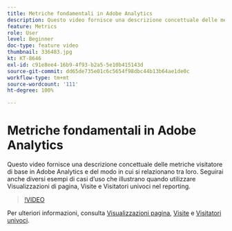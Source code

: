 ```yaml
---
title: Metriche fondamentali in Adobe Analytics
description: Questo video fornisce una descrizione concettuale delle metriche visitatore di base in Adobe Analytics e del modo in cui si relazionano tra loro. Seguirai anche diversi esempi di casi d’uso che illustrano quando utilizzare Visualizzazioni di pagina, Visite e Visitatori univoci nel reporting.
feature: Metrics
role: User
level: Beginner
doc-type: feature video
thumbnail: 336483.jpg
kt: KT-8646
exl-id: c91e8ee4-16b9-4f93-b2a5-5e10b415143d
source-git-commit: dd65de735e01c6c5654f98dbc44b13b64ae1de0c
workflow-type: tm+mt
source-wordcount: '111'
ht-degree: 100%

---
```


# Metriche fondamentali in Adobe Analytics

Questo video fornisce una descrizione concettuale delle metriche visitatore di base in Adobe Analytics e del modo in cui si relazionano tra loro. Seguirai anche diversi esempi di casi d’uso che illustrano quando utilizzare Visualizzazioni di pagina, Visite e Visitatori univoci nel reporting.

>[!VIDEO](https://video.tv.adobe.com/v/3437873/?quality=12&learn=on&captions=ita)

Per ulteriori informazioni, consulta [Visualizzazioni pagina](https://experienceleague.adobe.com/docs/analytics/components/metrics/page-views.html?lang=it), [Visite](https://experienceleague.adobe.com/docs/analytics/components/metrics/visits.html?lang=it) e [Visitatori univoci](https://experienceleague.adobe.com/docs/analytics/components/metrics/unique-visitors.html?lang=it).
